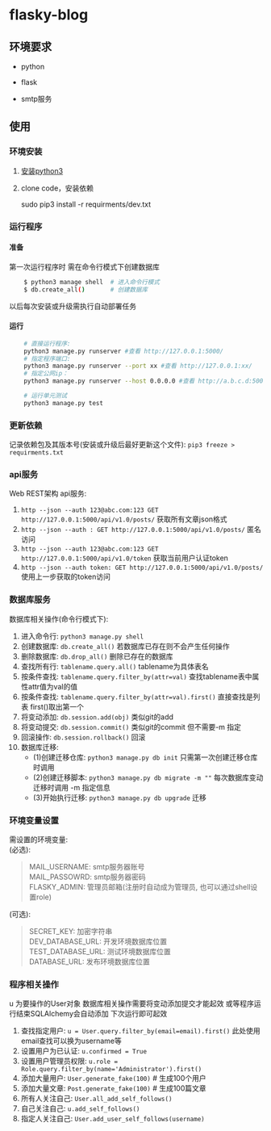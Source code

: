 # flasky-blog

## 环境要求

+ python

+ flask

+ smtp服务

## 使用

### 环境安装

1. [安装python3](https://www.python.org/downloads/)

2. clone code，安装依赖

    sudo pip3 install -r requirments/dev.txt

### 运行程序

#### 准备

第一次运行程序时 需在命令行模式下创建数据库

``` bash
    $ python3 manage shell  # 进入命令行模式
    $ db.create_all()       # 创建数据库
```
以后每次安装或升级需执行自动部署任务

#### 运行

``` bash
    # 直接运行程序:
    python3 manage.py runserver #查看 http://127.0.0.1:5000/
    # 指定程序端口:
    python3 manage.py runserver --port xx #查看 http://127.0.0.1:xx/
    # 指定公网ip：
    python3 manage.py runserver --host 0.0.0.0 #查看 http://a.b.c.d:5000/ a.b.c.d是服务器所在的公网ip

    # 运行单元测试
    python3 manage.py test
```

### 更新依赖

记录依赖包及其版本号(安装或升级后最好更新这个文件):
    `pip3 freeze > requirments.txt`

### api服务

Web REST架构 api服务:
1. `http --json --auth 123@abc.com:123 GET http://127.0.0.1:5000/api/v1.0/posts/`    获取所有文章json格式
2. `http --json --auth : GET http://127.0.0.1:5000/api/v1.0/posts/`                  匿名访问
3. `http --json --auth 123@abc.com:123 GET http://127.0.0.1:5000/api/v1.0/token`     获取当前用户认证token
4. `http --json --auth token: GET http://127.0.0.1:5000/api/v1.0/posts/`             使用上一步获取的token访问

### 数据库服务

数据库相关操作(命令行模式下):
1. 进入命令行: `python3 manage.py shell`
2. 创建数据库: `db.create_all()`                               若数据库已存在则不会产生任何操作
3. 删除数据库: `db.drop_all()`                                 删除已存在的数据库
4. 查找所有行: `tablename.query.all()`                         tablename为具体表名
5. 按条件查找: `tablename.query.filter_by(attr=val)`           查找tablename表中属性attr值为val的值
6. 按条件查找: `tablename.query.filter_by(attr=val).first()`   直接查找是列表 first()取出第一个
7. 将变动添加: `db.session.add(obj)`                           类似git的add
8. 将变动提交: `db.session.commit()`                           类似git的commit 但不需要-m 指定
9. 回滚操作: `db.session.rollback()`                         回滚
10. 数据库迁移:
    + (1)创建迁移仓库: `python3 manage.py db init`              只需第一次创建迁移仓库时调用
    + (2)创建迁移脚本: `python3 manage.py db migrate -m ""`     每次数据库变动迁移时调用 -m 指定信息
    + (3)开始执行迁移: `python3 manage.py db upgrade`           迁移

### 环境变量设置

需设置的环境变量:\
(必选):
>MAIL\_USERNAME: smtp服务器账号\
>MAIL\_PASSOWRD: smtp服务器密码\
>FLASKY\_ADMIN: 管理员邮箱(注册时自动成为管理员, 也可以通过shell设置role)

(可选):
>SECRET\_KEY: 加密字符串\
>DEV\_DATABASE\_URL: 开发环境数据库位置\
>TEST\_DATABASE\_URL: 测试环境数据库位置\
>DATABASE\_URL: 发布环境数据库位置

### 程序相关操作

u 为要操作的User对象
数据库相关操作需要将变动添加提交才能起效  或等程序运行结束SQLAlchemy会自动添加 下次运行即可起效
1. 查找指定用户: `u = User.query.filter_by(email=email).first()` 此处使用email查找可以换为username等
2. 设置用户为已认证: `u.confirmed = True`
3. 设置用户管理员权限: `u.role = Role.query.filter_by(name='Administrator').first()`
4. 添加大量用户: `User.generate_fake(100)` # 生成100个用户
5. 添加大量文章: `Post.generate_fake(100)` # 生成100篇文章
6. 所有人关注自己: `User.all_add_self_follows()`
7. 自己关注自己: `u.add_self_follows()`
8. 指定人关注自己: `User.add_user_self_follows(username)`

